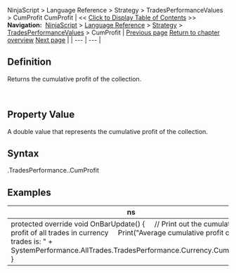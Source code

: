﻿
NinjaScript > Language Reference > Strategy > TradesPerformanceValues > CumProfit
CumProfit
| << [Click to Display Table of Contents](cumprofit.md) >> **Navigation:**     [NinjaScript](ninjascript-1.md) > [Language Reference](language_reference_wip-1.md) > [Strategy](strategy-1.md) > [TradesPerformanceValues](tradesperformancevalues-1.md) > CumProfit | [Previous page](averageprofit-1.md) [Return to chapter overview](tradesperformancevalues-1.md) [Next page](drawdown-1.md) |
| --- | --- |
## Definition
Returns the cumulative profit of the collection.  

 
## Property Value
A double value that represents the cumulative profit of the collection.
 
## Syntax
<TradeCollection>.TradesPerformance.<TradesPerformanceValues>.CumProfit

## 
## Examples
| ns |
| --- |
| protected override void OnBarUpdate() {      // Print out the cumulative profit of all trades in currency      Print("Average cumulative profit of all trades is: " + SystemPerformance.AllTrades.TradesPerformance.Currency.CumProfit); } |


